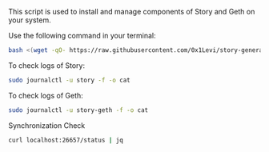 This script is used to install and manage components of Story and Geth on your system.


Use the following command in your terminal:
```bash
bash <(wget -qO- https://raw.githubusercontent.com/0x1Levi/story-general-tasks/main/general_task1.sh)
```
To check logs of Story:
```bash
sudo journalctl -u story -f -o cat
```
To check logs of Geth:
```bash
sudo journalctl -u story-geth -f -o cat
```
Synchronization Check
```bash
curl localhost:26657/status | jq

